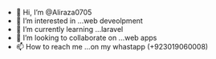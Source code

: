 - 👋 Hi, I’m @Aliraza0705
- 👀 I’m interested in ...web deveolpment
- 🌱 I’m currently learning ...laravel
- 💞️ I’m looking to collaborate on ...web apps
- 📫 How to reach me ...on my whastapp (+923019060008)

<!---
Aliraza0705/Aliraza0705 is a ✨ special ✨ repository because its `README.md` (this file) appears on your GitHub profile.
You can click the Preview link to take a look at your changes.
--->
